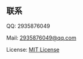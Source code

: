 ## 联系

QQ: 2935876049

Mail: 2935876049@qq.com

License: [MIT License](https://github.com/AuroraZiling/sangonomiya/blob/main/LICENSE)